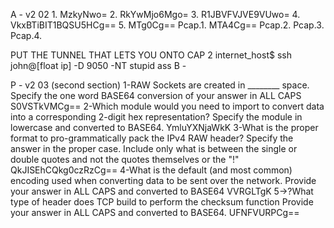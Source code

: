 A - v2 02 1. MzkyNwo=
          2. RkYwMjo6Mgo=
          3. R1JBVFVJVE9VUwo=
          4. VkxBTiBIT1BQSU5HCg==
          5. MTg0Cg==
          Pcap.1. MTA4Cg==
          Pcap.2.
          Pcap.3.
          Pcap.4.




PUT THE TUNNEL THAT LETS YOU ONTO CAP 2
internet_host$ ssh john@[float ip] -D 9050 -NT stupid ass
B - 




P - 
v2 03 (second section)
1-RAW Sockets are created in ________ space. Specify the one word BASE64 conversion of your answer in ALL CAPS
S0VSTkVMCg==
2-Which module would you need to import to convert data into a corresponding 2-digit hex representation?
Specify the module in lowercase and converted to BASE64.
YmluYXNjaWkK
3-What is the proper format to pro-grammatically pack the IPv4 RAW header?
Specify the answer in the proper case. Include only what is between the single or double quotes and not the quotes themselves or the "!"
QkJISEhCQkg0czRzCg==
4-What is the default (and most common) encoding used when converting data to be sent over the network.
Provide your answer in ALL CAPS and converted to BASE64
VVRGLTgK
5->?What type of header does TCP build to perform the checksum function
Provide your answer in ALL CAPS and converted to BASE64.
UFNFVURPCg==
